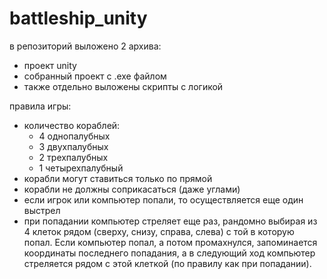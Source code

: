 # battleship_unity
в репозиторий выложено 2 архива:
* проект unity
* собранный проект с .exe файлом
* также отдельно выложены скрипты с логикой 

правила игры:
* количество кораблей:
	* 4 однопалубных
	* 3 двухпалубных
	* 2 трехпалубных
	* 1 четырехпалубный
* корабли могут ставиться только по прямой
* корабли не должны соприкасаться (даже углами)
* если игрок или компьютер попали, то осуществляется еще один выстрел
* при попадании компьютер стреляет еще раз, рандомно выбирая из 4 клеток рядом  (сверху, снизу, справа, слева) с той в которую попал. Если компьютер попал, а потом промахнулся, запоминается координаты последнего попадания, а в следующий ход компьютер стреляется рядом с этой клеткой (по правилу как при попадании).

